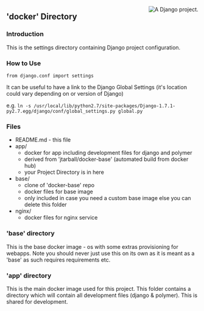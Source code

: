 <a href="http://www.djangoproject.com/" ><img src="https://www.djangoproject.com/m/img/badges/djangoproject120x25.gif" border="0" alt="A Django project." title="A Django project." style="float: right;" /></a>

## 'docker' Directory 

### Introduction
This is the settings directory containing Django project configuration.

### How to Use

`from django.conf import settings`

It can be useful to have a link to the Django Global Settings (it's location could vary depending on or version of Django)

e.g. 
`ln -s /usr/local/lib/python2.7/site-packages/Django-1.7.1-py2.7.egg/django/conf/global_settings.py global.py`

### Files

* README.md   - this file
* app/
  - docker for app including development files for django and polymer 
  - derived from 'jtarball/docker-base' (automated build from docker hub)
  - your Project Directory is in here
* base/     
  - clone of 'docker-base' repo
  - docker files for base image
  - only included in case you need a custom base image else you can delete this folder
* nginx/      
  - docker files for nginx service 


### 'base' directory 
This is the base docker image - os with some extras provisioning for webapps. 
Note you should never just use this on its own as it is meant as a 'base' as 
such requires requirements etc.

### 'app' directory
This is the main docker image used for this project. This folder contains a directory 
which will contain all development files (django & polymer). This is shared for development.



